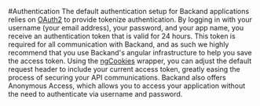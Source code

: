 #Authentication
The default authentication setup for Backand applications relies on [OAuth2](http://oauth.net/2/) to provide tokenize authentication. By logging in with your username (your email address), your password, and your app name, you receive an authentication token that is valid for 24 hours. This token is required for all communication with Backand, and as such we highly recommend that you use Backand's angular infrastructure to help you save the access token. Using the [ngCookies](https://docs.angularjs.org/api/ngCookies) wrapper, you can adjust the default request header to include your current access token, greatly easing the process of securing your API communications. Backand also offers Anonymous Access, which allows you to access your application without the need to authenticate via username and password.
